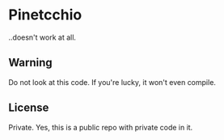 # Pinetcchio

..doesn't work at all.

## Warning

Do not look at this code. If you're lucky, it won't even compile.

## License

Private. Yes, this is a public repo with private code in it.

